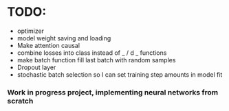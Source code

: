 # TODO:
- optimizer
- model weight saving and loading
- Make attention causal
- combine losses into class instead of _ / d _ functions
- make batch function fill last batch with random samples
- Dropout layer
- stochastic batch selection so I can set training step amounts in model fit

### Work in progress project, implementing neural networks from scratch
